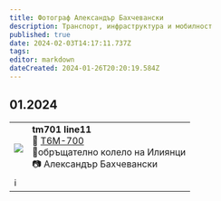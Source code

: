 ```yaml
---
title: Фотограф Александър Бахчевански
description: Транспорт, инфраструктура и мобилност
published: true
date: 2024-02-03T14:17:11.737Z
tags: 
editor: markdown
dateCreated: 2024-01-26T20:20:19.584Z
---
```


## 01.2024

<!--следващ пост--> 
<div class="table-responsive"><table style="width:100%"><tr>
<td><img src="https://46.10.181.183:1518/trinmo/gallery/alexander-bahchevanski/2024.01/tm701%20line11.jpg"></td>
<td><b>tm701 line11</b><br> 🚋 <a href="/bg/public-transport/fleet-list/1985-T6M-700">T6M-700</a> <br>📌обръщателно колело на Илиянци<br> 📷 Александър Бахчевански</td></tr>
  <td colspan=2 >ℹ️ </td></table></div>
